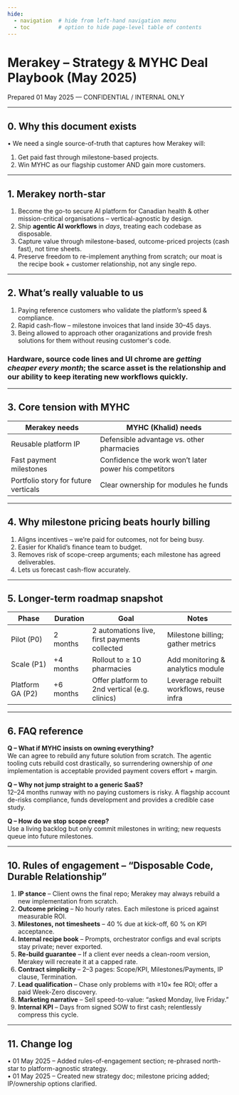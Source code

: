 ```yaml
---
hide:
  - navigation  # hide from left-hand navigation menu
  - toc         # option to hide page-level table of contents
---
```


# Merakey – Strategy & MYHC Deal Playbook (May 2025)

Prepared 01 May 2025  —  CONFIDENTIAL / INTERNAL ONLY

---------------------------------------------------------------------
## 0. Why this document exists

•  We need a single source-of-truth that captures how Merakey will:  
   1. Get paid fast through milestone-based projects.  
   2. Win MYHC as our flagship customer AND gain more customers.  

---------------------------------------------------------------------
## 1. Merakey north-star

1. Become the go-to secure AI platform for Canadian health & other mission-critical organisations – vertical-agnostic by design.  
2. Ship **agentic AI workflows** in *days*, treating each codebase as disposable.  
3. Capture value through milestone-based, outcome-priced projects (cash fast), not time sheets.
4. Preserve freedom to re-implement anything from scratch; our moat is the recipe book + customer relationship, not any single repo.

---------------------------------------------------------------------
## 2. What’s really valuable to us

1. Paying reference customers who validate the platform’s speed & compliance.  
2. Rapid cash-flow – milestone invoices that land inside 30–45 days.  
3. Being allowed to approach other oraganizations and provide fresh solutions for them without reusing customer's code. 

### Hardware, source code lines and UI chrome are *getting cheaper every month*; the scarce asset is the relationship and our ability to keep iterating new workflows quickly.

---------------------------------------------------------------------
## 3. Core tension with MYHC

| Merakey needs | MYHC (Khalid) needs |
|---------------|---------------------|
| Reusable platform IP | Defensible advantage vs. other pharmacies |
| Fast payment milestones | Confidence the work won’t later power his competitors |
| Portfolio story for future verticals | Clear ownership for modules he funds |

---------------------------------------------------------------------
## 4. Why milestone pricing beats hourly billing

1. Aligns incentives – we’re paid for outcomes, not for being busy.  
2. Easier for Khalid’s finance team to budget.  
3. Removes risk of scope-creep arguments; each milestone has agreed deliverables.  
4. Lets us forecast cash-flow accurately.

---------------------------------------------------------------------

## 5. Longer-term roadmap snapshot

| Phase | Duration | Goal | Notes |
|-------|----------|------|-------|
| Pilot (P0) | 2 months | 2 automations live, first payments collected | Milestone billing; gather metrics |
| Scale (P1) | +4 months | Rollout to ≥ 10 pharmacies | Add monitoring & analytics module |
| Platform GA (P2) | +6 months | Offer platform to 2nd vertical (e.g. clinics) | Leverage rebuilt workflows, reuse infra |

---------------------------------------------------------------------
## 6. FAQ reference

**Q – What if MYHC insists on owning everything?**  
We can agree to rebuild any future solution from scratch. The agentic tooling cuts rebuild cost drastically, so surrendering ownership of *one* implementation is acceptable provided payment covers effort + margin.

**Q – Why not jump straight to a generic SaaS?**  
12–24 months runway with no paying customers is risky. A flagship account de-risks compliance, funds development and provides a credible case study.

**Q – How do we stop scope creep?**  
Use a living backlog but only commit milestones in writing; new requests queue into future milestones.

---------------------------------------------------------------------
## 10. Rules of engagement – “Disposable Code, Durable Relationship”

1. **IP stance** – Client owns the final repo; Merakey may always rebuild a new implementation from scratch.  
2. **Outcome pricing** – No hourly rates. Each milestone is priced against measurable ROI.  
3. **Milestones, not timesheets** – 40 % due at kick-off, 60 % on KPI acceptance.  
4. **Internal recipe book** – Prompts, orchestrator configs and eval scripts stay private; never exported.  
5. **Re-build guarantee** – If a client ever needs a clean-room version, Merakey will recreate it at a capped rate.  
6. **Contract simplicity** – 2–3 pages: Scope/KPI, Milestones/Payments, IP clause, Termination.  
7. **Lead qualification** – Chase only problems with ≥10× fee ROI; offer a paid Week-Zero discovery.  
8. **Marketing narrative** – Sell speed-to-value: “asked Monday, live Friday.”  
9. **Internal KPI** – Days from signed SOW to first cash; relentlessly compress this cycle.

---------------------------------------------------------------------
## 11. Change log

• 01 May 2025 – Added rules-of-engagement section; re-phrased north-star to platform-agnostic strategy.  
• 01 May 2025 – Created new strategy doc; milestone pricing added; IP/ownership options clarified.  

